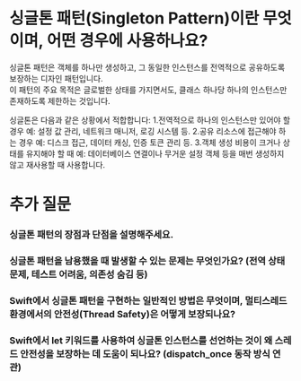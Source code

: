 # 싱글톤 패턴(Singleton Pattern)이란 무엇이며, 어떤 경우에 사용하나요?
싱글톤 패턴은 객체를 하나만 생성하고, 그 동일한 인스턴스를 전역적으로 공유하도록 보장하는 디자인 패턴입니다.</br>
이 패턴의 주요 목적은 글로벌한 상태를 가지면서도, 클래스 하나당 하나의 인스턴스만 존재하도록 제한하는 것입니다.

싱글톤은 다음과 같은 상황에서 적합합니다:
1.전역적으로 하나의 인스턴스만 있어야 할 경우
예: 설정 값 관리, 네트워크 매니저, 로깅 시스템 등.
2.공유 리소스에 접근해야 하는 경우
예: 디스크 접근, 데이터 캐싱, 인증 토큰 관리 등.
3.객체 생성 비용이 크거나 상태를 유지해야 할 때
예: 데이터베이스 연결이나 무거운 설정 객체 등을 매번 생성하지 않고 재사용할 때 사용합니다.



# 추가 질문
### 싱글톤 패턴의 장점과 단점을 설명해주세요.
### 싱글톤 패턴을 남용했을 때 발생할 수 있는 문제는 무엇인가요? (전역 상태 문제, 테스트 어려움, 의존성 숨김 등)
### Swift에서 싱글톤 패턴을 구현하는 일반적인 방법은 무엇이며, 멀티스레드 환경에서의 안전성(Thread Safety)은 어떻게 보장되나요?
### Swift에서 let 키워드를 사용하여 싱글톤 인스턴스를 선언하는 것이 왜 스레드 안전성을 보장하는 데 도움이 되나요? (dispatch_once 동작 방식 연관)
